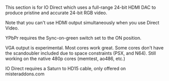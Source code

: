 This section is for IO Direct which uses a full-range 24-bit HDMI DAC to produce pristine and accurate 24-bit RGB video.

Note that you can't use HDMI output simultaneously when you use Direct Video.

YPbPr requires the Sync-on-green switch set to the ON position.

VGA output is experimental. Most cores work great. Some cores don't have the scandoubler included due to space constraints (PSX, and N64). Still working on the native 480p cores (memtest, ao486, etc.) 

IO Direct requires a Saturn to HD15 cable, only offered on misteraddons.com

